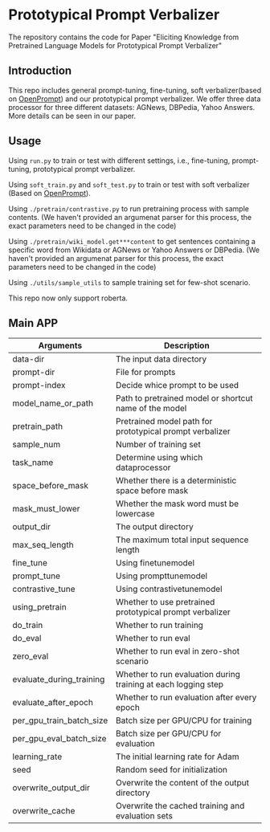 # Prototypical Prompt Verbalizer

The repository contains the code for Paper "Eliciting Knowledge from Pretrained Language Models for Prototypical Prompt Verbalizer"

## Introduction
This repo includes general prompt-tuning, fine-tuning, soft verbalizer(based on [OpenPrompt](https://github.com/thunlp/OpenPrompt)) and our prototypical prompt verbalizer. We offer three data processor for three different datasets: AGNews, DBPedia, Yahoo Answers. More details can be seen in our paper.

## Usage
Using `run.py` to train or test with different settings, i.e., fine-tuning, prompt-tuning, prototypical prompt verbalizer.

Using `soft_train.py` and `soft_test.py` to train or test with soft verbalizer (Based on [OpenPrompt](https://github.com/thunlp/OpenPrompt)).

Using `./pretrain/contrastive.py` to run pretraining process with sample contents. (We haven't provided an argumenat parser for this process, the exact parameters need to be changed in the code)

Using `./pretrain/wiki_model.get***content` to get sentences containing a specific word from Wikidata or AGNews or Yahoo Answers or DBPedia. (We haven't provided an argumenat parser for this process, the exact parameters need to be changed in the code)

Using `./utils/sample_utils` to sample training set for few-shot scenario.

This repo now only support roberta.

## Main APP
| Arguments                | Description                                                  |
| ------------------------ | ------------------------------------------------------------ |
| data-dir                 | The input data directory                                     |
| prompt-dir               | File for prompts                                             |
| prompt-index             | Decide whice prompt to be used                               |
| model_name_or_path       | Path to pretrained model or shortcut name of the model       |
| pretrain_path            | Pretrained model path for prototypical prompt verbalizer     |
| sample_num               | Number of training set                                       |
| task_name                | Determine using which dataprocessor                          |
| space_before_mask        | Whether there is a deterministic space before mask           |
| mask_must_lower          | Whether the mask word must be lowercase                      |
| output_dir               | The output directory                                         |
| max_seq_length           | The maximum total input sequence length                      |
| fine_tune                | Using finetunemodel                                          |
| prompt_tune              | Using prompttunemodel                                        |
| contrastive_tune         | Using contrastivetunemodel                                   |
| using_pretrain           | Whether to use pretrained prototypical prompt verbalizer     |
| do_train                 | Whether to run training                                      |
| do_eval                  | Whether to run eval                                          |
| zero_eval                | Whether to run eval in zero-shot scenario                    |
| evaluate_during_training | Whether to run evaluation during training at each logging step |
| evaluate_after_epoch     | Whether to run evaluation after every epoch                  |
| per_gpu_train_batch_size | Batch size per GPU/CPU for training                          |
| per_gpu_eval_batch_size  | Batch size per GPU/CPU for evaluation                        |
| learning_rate            | The initial learning rate for Adam                           |
| seed                     | Random seed for initialization                               |
| overwrite_output_dir     | Overwrite the content of the output directory                |
| overwrite_cache          | Overwrite the cached training and evaluation sets            |
